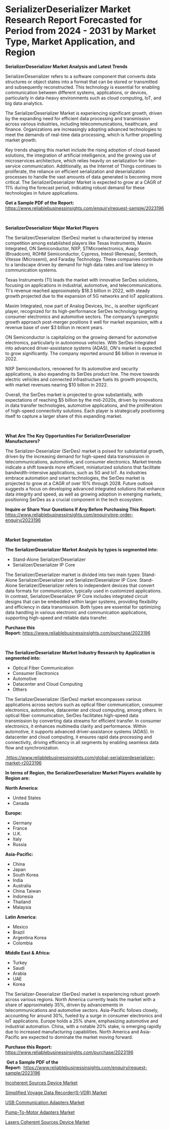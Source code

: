 <p><h1>SerializerDeserializer Market Research Report Forecasted for Period from 2024 -  2031 by Market Type, Market Application, and Region</h1></p><p><strong>SerializerDeserializer Market Analysis and Latest Trends</strong></p>
<p><p>SerializerDeserializer refers to a software component that converts data structures or object states into a format that can be stored or transmitted and subsequently reconstructed. This technology is essential for enabling communication between different systems, applications, or devices, particularly in data-heavy environments such as cloud computing, IoT, and big data analytics.</p><p>The SerializerDeserializer Market is experiencing significant growth, driven by the expanding need for efficient data processing and transmission across various industries, including telecommunications, healthcare, and finance. Organizations are increasingly adopting advanced technologies to meet the demands of real-time data processing, which is further propelling market growth. </p><p>Key trends shaping this market include the rising adoption of cloud-based solutions, the integration of artificial intelligence, and the growing use of microservices architecture, which relies heavily on serialization for inter-service communication. Additionally, as the Internet of Things continues to proliferate, the reliance on efficient serialization and deserialization processes to handle the vast amounts of data generated is becoming more critical. The SerializerDeserializer Market is expected to grow at a CAGR of 11% during the forecast period, indicating robust demand for these technologies in future applications.</p></p>
<p><strong>Get a Sample PDF of the Report:&nbsp;</strong> <a href="https://www.reliablebusinessinsights.com/enquiry/request-sample/2023196?utm_campaign=60&utm_medium=2&utm_source=Github&utm_content=ia&utm_term=28102024&utm_id=serializerdeserializer">https://www.reliablebusinessinsights.com/enquiry/request-sample/2023196</a></p>
<p>&nbsp;</p>
<p><strong>SerializerDeserializer Major Market Players</strong></p>
<p><p>The Serializer/Deserializer (SerDes) market is characterized by intense competition among established players like Texas Instruments, Maxim Integrated, ON Semiconductor, NXP, STMicroelectronics, Avago (Broadcom), ROHM Semiconductor, Cypress, Intesil (Renesas), Semtech, Vitesse (Microsemi), and Faraday Technology. These companies contribute to a landscape driven by demand for high data rates and low latency in communication systems.</p><p>Texas Instruments (TI) leads the market with innovative SerDes solutions, focusing on applications in industrial, automotive, and telecommunications. TI's revenue reached approximately $18.3 billion in 2022, with steady growth projected due to the expansion of 5G networks and IoT applications.</p><p>Maxim Integrated, now part of Analog Devices, Inc., is another significant player, recognized for its high-performance SerDes technology targeting consumer electronics and automotive sectors. The company’s synergistic growth approach post-merger positions it well for market expansion, with a revenue base of over $3 billion in recent years.</p><p>ON Semiconductor is capitalizing on the growing demand for automotive electronics, particularly in autonomous vehicles. With SerDes integrated into advanced driver-assistance systems (ADAS), ON's market is expected to grow significantly. The company reported around $6 billion in revenue in 2022.</p><p>NXP Semiconductors, renowned for its automotive and security applications, is also expanding its SerDes product line. The move towards electric vehicles and connected infrastructure fuels its growth prospects, with market revenues nearing $10 billion in 2022.</p><p>Overall, the SerDes market is projected to grow substantially, with expectations of reaching $5 billion by the mid-2020s, driven by innovations in data transfer technologies, automotive applications, and the proliferation of high-speed connectivity solutions. Each player is strategically positioning itself to capture a larger share of this expanding market.</p></p>
<p>&nbsp;</p>
<p><strong>What Are The Key Opportunities For SerializerDeserializer Manufacturers?</strong></p>
<p><p>The Serializer-Deserializer (SerDes) market is poised for substantial growth, driven by the increasing demand for high-speed data transmission in telecommunications, automotive, and consumer electronics. Market trends indicate a shift towards more efficient, miniaturized solutions that facilitate bandwidth-intensive applications, such as 5G and IoT. As industries embrace automation and smart technologies, the SerDes market is projected to grow at a CAGR of over 10% through 2028. Future outlook suggests a focus on developing advanced integrated solutions that enhance data integrity and speed, as well as growing adoption in emerging markets, positioning SerDes as a crucial component in the tech ecosystem.</p></p>
<p><strong>Inquire or Share Your Questions If Any Before Purchasing This Report:</strong> <a href="https://www.reliablebusinessinsights.com/enquiry/pre-order-enquiry/2023196?utm_campaign=60&utm_medium=2&utm_source=Github&utm_content=ia&utm_term=28102024&utm_id=serializerdeserializer">https://www.reliablebusinessinsights.com/enquiry/pre-order-enquiry/2023196</a></p>
<p>&nbsp;</p>
<p><strong>Market Segmentation</strong></p>
<p><strong>The SerializerDeserializer Market Analysis by types is segmented into:</strong></p>
<p><ul><li>Stand-Alone Serializer/Deserializer</li><li>Serializer/Deserializer IP Core</li></ul></p>
<p><p>The Serializer/Deserializer market is divided into two main types: Stand-Alone Serializer/Deserializer and Serializer/Deserializer IP Core. Stand-Alone Serializer/Deserializer refers to independent devices that convert data formats for communication, typically used in customized applications. In contrast, Serializer/Deserializer IP Core includes integrated circuit designs that can be embedded within larger systems, providing flexibility and efficiency in data transmission. Both types are essential for optimizing data handling in various electronic and communication applications, supporting high-speed and reliable data transfer.</p></p>
<p><strong>Purchase this Report:&nbsp;</strong><a href="https://www.reliablebusinessinsights.com/purchase/2023196?utm_campaign=60&utm_medium=2&utm_source=Github&utm_content=ia&utm_term=28102024&utm_id=serializerdeserializer">https://www.reliablebusinessinsights.com/purchase/2023196</a></p>
<p>&nbsp;</p>
<p><strong>The SerializerDeserializer Market Industry Research by Application is segmented into:</strong></p>
<p><ul><li>Optical Fiber Communication</li><li>Consumer Electronics</li><li>Automotive</li><li>Datacenter and Cloud Computing</li><li>Others</li></ul></p>
<p><p>The SerializerDeserializer (SerDes) market encompasses various applications across sectors such as optical fiber communication, consumer electronics, automotive, datacenter and cloud computing, among others. In optical fiber communication, SerDes facilitates high-speed data transmission by converting data streams for efficient transfer. In consumer electronics, it enhances multimedia clarity and performance. Within automotive, it supports advanced driver-assistance systems (ADAS). In datacenter and cloud computing, it ensures rapid data processing and connectivity, driving efficiency in all segments by enabling seamless data flow and synchronization.</p></p>
<p><a href="https://www.reliablebusinessinsights.com/global-serializerdeserializer-market-r2023196?utm_campaign=60&utm_medium=2&utm_source=Github&utm_content=ia&utm_term=28102024&utm_id=serializerdeserializer">&nbsp;https://www.reliablebusinessinsights.com/global-serializerdeserializer-market-r2023196</a></p>
<p><strong>In terms of Region, the SerializerDeserializer Market Players available by Region are:</strong></p>
<p>
    <p> <strong> North America: </strong>
        <ul>
            <li>United States</li>
            <li>Canada</li>
        </ul>
        </p> 
    <p> <strong> Europe: </strong>
        <ul>
            <li>Germany</li>
            <li>France</li>
            <li>U.K.</li>
            <li>Italy</li>
            <li>Russia</li>
        </ul>
        </p> 
    <p> <strong> Asia-Pacific: </strong>
        <ul>
            <li>China</li>
            <li>Japan</li>
            <li>South Korea</li>
            <li>India</li>
            <li>Australia</li>
            <li>China Taiwan</li>
            <li>Indonesia</li>
            <li>Thailand</li>
            <li>Malaysia</li>
        </ul>
        </p> 
    <p> <strong> Latin America: </strong>
        <ul>
            <li>Mexico</li>
            <li>Brazil</li>
            <li>Argentina Korea</li>
            <li>Colombia</li>
        </ul>
        </p> 
    <p> <strong> Middle East & Africa: </strong>
        <ul>
            <li>Turkey</li>
            <li>Saudi</li>
            <li>Arabia</li>
            <li>UAE</li>
            <li>Korea</li>
        </ul>
    </p>
    </p>
<p><p>The Serializer-Deserializer (SerDes) market is experiencing robust growth across various regions. North America currently leads the market with a share of approximately 35%, driven by advancements in telecommunications and automotive sectors. Asia-Pacific follows closely, accounting for around 30%, fueled by a surge in consumer electronics and IoT applications. Europe holds a 25% share, emphasizing automotive and industrial automation. China, with a notable 20% stake, is emerging rapidly due to increased manufacturing capabilities. North America and Asia-Pacific are expected to dominate the market moving forward.</p></p>
<p><strong>Purchase this Report: </strong><a href="https://www.reliablebusinessinsights.com/purchase/2023196?utm_campaign=60&utm_medium=2&utm_source=Github&utm_content=ia&utm_term=28102024&utm_id=serializerdeserializer">https://www.reliablebusinessinsights.com/purchase/2023196</a></p>
<p>&nbsp;<strong>Get a Sample PDF of the Report:&nbsp;&nbsp;</strong><a href="https://www.reliablebusinessinsights.com/enquiry/request-sample/2023196?utm_campaign=60&utm_medium=2&utm_source=Github&utm_content=ia&utm_term=28102024&utm_id=serializerdeserializer">https://www.reliablebusinessinsights.com/enquiry/request-sample/2023196</a></p>
<p><strong></strong></p>
<p><p><a href="https://github.com/arnaudyclavinec/Market-Research-Report-List-1/blob/main/incoherent-sources-device-market.md?utm_campaign=60&utm_medium=2&utm_source=Github&utm_content=ia&utm_term=28102024&utm_id=serializerdeserializer">Incoherent Sources Device Market</a></p><p><a href="https://issuu.com/reportprime-2/docs/simplified-voyage-data-recorders-vd_d25ddbb51c8374?utm_campaign=60&utm_medium=2&utm_source=Github&utm_content=ia&utm_term=28102024&utm_id=serializerdeserializer">Simplified Voyage Data Recorder(S-VDR) Market</a></p><p><a href="https://www.linkedin.com/pulse/opportunities-challenges-usb-communication-adapters-market-strategic-rjq2f?utm_campaign=60&utm_medium=2&utm_source=Github&utm_content=ia&utm_term=28102024&utm_id=serializerdeserializer">USB Communication Adapters Market</a></p><p><a href="https://www.linkedin.com/pulse/exploring-pump-to-motor-adapters-market-dynamics-revenue-analysis-7ycde?trk=public_post_embed_feed-article-content&utm_campaign=60&utm_medium=2&utm_source=Github&utm_content=ia&utm_term=28102024&utm_id=serializerdeserializer">Pump-To-Motor Adapters Market</a></p><p><a href="https://github.com/liz10hnbracht/Market-Research-Report-List-1/blob/main/lasers-coherent-sources-device-market.md?utm_campaign=60&utm_medium=2&utm_source=Github&utm_content=ia&utm_term=28102024&utm_id=serializerdeserializer">Lasers Coherent Sources Device Market</a></p></p>